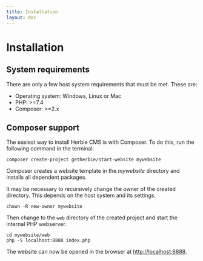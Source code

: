 ```yaml
---
title: Installation
layout: doc
---
```


# Installation


## System requirements

There are only a few host system requirements that must be met.
These are:

- Operating system: Windows, Linux or Mac
- PHP: >=7.4
- Composer: >=2.x


## Composer support

The easiest way to install Herbie CMS is with Composer.
To do this, run the following command in the terminal:

    composer create-project getherbie/start-website mywebsite

Composer creates a website template in the *mywebsite* directory and installs all dependent packages.

It may be necessary to recursively change the owner of the created directory.
This depends on the host system and its settings.

    chown -R new-owner mywebsite

Then change to the `web` directory of the created project and start the internal PHP webserver.

    cd mywebsite/web
    php -S localhost:8888 index.php

The website can now be opened in the browser at <http://localhost:8888>.
